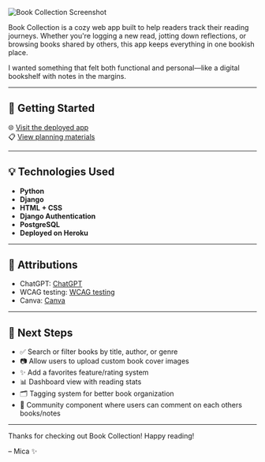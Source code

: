 ![Book Collection Screenshot](../django-crud-app-book-collector/main_app/static/book-collection.png)

Book Collection is a cozy web app built to help readers track their reading journeys. Whether you're logging a new read, jotting down reflections, or browsing books shared by others, this app keeps everything in one bookish place.

I wanted something that felt both functional and personal—like a digital bookshelf with notes in the margins.

---

## 🚀 Getting Started

🌐 [Visit the deployed app](https://micas-book-collection-b0c9e99b39a0.herokuapp.com/)  
📋 [View planning materials](https://trello.com/b/92gXHKqg/my-books-app)

---

## 💡 Technologies Used

- **Python**  
- **Django**  
- **HTML + CSS**  
- **Django Authentication**  
- **PostgreSQL**  
- **Deployed on Heroku**

---

## 📎 Attributions

- ChatGPT: [ChatGPT](https://chatgpt.com/)  
- WCAG testing: [WCAG testing](https://webaim.org/resources/contrastchecker/) 
- Canva: [Canva](https://canva.com/)  

---

## 🚧 Next Steps

- ✅ Search or filter books by title, author, or genre  
- 📷 Allow users to upload custom book cover images  
- ✨ Add a favorites feature/rating system  
- 📊 Dashboard view with reading stats  
- 🗂️ Tagging system for better book organization
- 🤝 Community component where users can comment on each others books/notes

---

Thanks for checking out Book Collection! Happy reading!

– Mica ✨